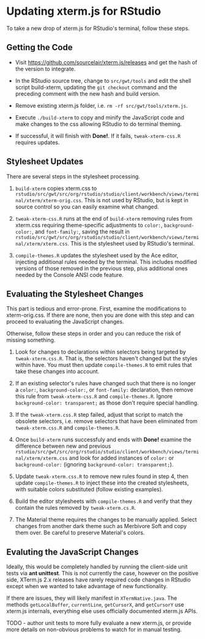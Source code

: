Updating xterm.js for RStudio
=============================================================================

To take a new drop of xterm.js for RStudio's terminal, follow these steps.

Getting the Code
-----------------------------------------------------------------------------

- Visit https://github.com/sourcelair/xterm.js/releases and get the hash of 
the version to integrate.

- In the RStudio source tree, change to `src/gwt/tools` and edit the shell
script build-xterm, updating the `git checkout` command and the preceding
comment with the new hash and build version.

- Remove existing xterm.js folder, i.e. `rm -rf src/gwt/tools/xterm.js`.

- Execute `./build-xterm` to copy and minify the JavaScript code and
make changes to the css allowing RStudio to do terminal theming.

- If successful, it will finish with **Done!**. If it fails, 
`tweak-xterm-css.R` requires updates.

Stylesheet Updates
-----------------------------------------------------------------------------
There are several steps in the stylesheet processing.

1) `build-xterm` copies xterm.css to 
`rstudio/src/gwt/src/org/rstudio/studio/client/workbench/views/terminal/xterm/xterm-orig.css`.
This is not used by RStudio, but is kept in source control so you can easily
examine what changed.

2) `tweak-xterm-css.R` runs at the end of `build-xterm` removing rules 
from xterm.css requiring theme-specific adjustments to `color:`, 
`background-color:`, and `font-family:`, saving the result in 
`rstudio/src/gwt/src/org/rstudio/studio/client/workbench/views/terminal/xterm/xterm.css`.
This is the stylesheet used by RStudio's terminal.

3) `compile-themes.R` updates the stylesheet used by the Ace editor, injecting 
additional rules needed by the terminal. This includes modified versions 
of those removed in the previous step, plus additional ones needed by 
the Console ANSI code feature.

Evaluating the Stylesheet Changes
-----------------------------------------------------------------------------
This part is tedious and error-prone. First, examine the modifications to
xterm-orig.css. If there are none, then you are done with this step and can 
proceed to evaluating the JavaScript changes.

Otherwise, follow these steps in order and you can reduce the risk of 
missing something.

1) Look for changes to declarations within selectors being targeted by
`tweak-xterm.css.R`. That is, the selectors haven't changed but the 
styles within have. You must then update `compile-themes.R` to emit
rules that take these changes into account.

2) If an existing selector's rules have changed such that there is no longer
a `color:`, `background-color:`, or `font-family:` declaration, then remove 
this rule from `tweak-xterm-css.R` and `compile-themes.R`. Ignore
`background-color: transparent;` as those don't require special handling.

3) If the `tweak-xterm.css.R` step failed, adjust that script to match the 
obsolete selectors, i.e. remove selectors that have been eliminated from 
`tweak-xterm.css.R` and `compile-themes.R`.

4) Once `build-xterm` runs successfuly and ends with **Done!** examine the
difference between new and previous
`rstudio/src/gwt/src/org/rstudio/studio/client/workbench/views/terminal/xterm/xterm.css`
and look for added instances of `color:` or `background-color:` (ignoring
`background-color: transparent;`).

5) Update `tweak-xterm.css.R` to remove new rules found in step 4, then update
`compile-themes.R` to inject these into the created stylesheets, with suitable
colors substituted (follow existing examples).

6) Build the editor stylesheets with `compile-themes.R` and verify that
they contain the rules removed by `tweak-xterm.cs.R`.

7) The Material theme requires the changes to be manually applied. Select
changes from another dark theme such as Merbivore Soft and copy them over.
Be careful to preserve Material's colors.

Evaluting the JavaScript Changes
-----------------------------------------------------------------------------
Ideally, this would be completely handled by running the client-side unit 
tests via **ant unittest**. This is not currently the case, however on the
positive side, XTerm.js 2.x releases have rarely required code changes in 
RStudio except when we wanted to take advantage of new functionality.

If there are issues, they will likely manifest in `XTermNative.java`. The
methods `getLocalBuffer`, `currentLine`, `getCursorX`, and `getCursorY`
use xterm.js internals, everything else uses officially documented xterm.js 
APIs.

TODO - author unit tests to more fully evaluate a new xterm.js, 
or provide more details on non-obvious problems to watch for in manual
testing.
